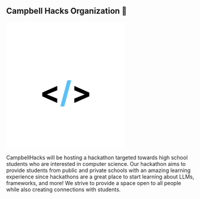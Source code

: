 ## Campbell Hacks Organization 👋

![Group 44 Image](https://raw.githubusercontent.com/Campbell-Hacks/.github/main/profile/Group%2044.png)

CampbellHacks will be hosting a hackathon targeted towards high school students who are interested in computer science. Our hackathon aims to provide students from public and private schools with an amazing learning experience since hackathons are a great place to start learning about LLMs, frameworks, and more! We strive to provide a space open to all people while also creating connections with students.
